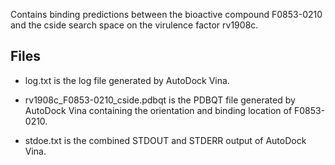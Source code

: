 Contains binding predictions between the bioactive compound F0853-0210 and the cside search space on the virulence factor rv1908c.

## Files

- log.txt is the log file generated by AutoDock Vina.

- rv1908c_F0853-0210_cside.pdbqt is the PDBQT file generated by AutoDock Vina containing the orientation and binding location of F0853-0210.

- stdoe.txt is the combined STDOUT and STDERR output of AutoDock Vina.

